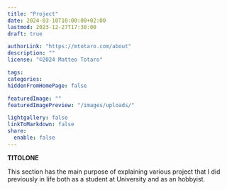 ```yaml
---
title: "Project"
date: 2024-03-10T10:00:00+02:00
lastmod: 2023-12-27T17:30:00
draft: true

authorLink: "https://mtotaro.com/about"
description: ""
license: "©2024 Matteo Totaro"

tags:
categories:
hiddenFromHomePage: false

featuredImage: ""
featuredImagePreview: "/images/uploads/"

lightgallery: false
linkToMarkdown: false
share:
  enable: false
---
```


<strong>TITOLONE</strong>
<p>This section has the main purpose of explaining various project that I did previously in life both as a student at University and as an hobbyist.
</p>  